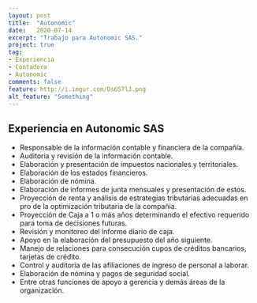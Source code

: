 ```yaml
---
layout: post
title:  "Autonomic"
date:   2020-07-14
excerpt: "Trabajo para Autonomic SAS."
project: true
tag:
- Experiencia
- Contadora
- Autonomic
comments: false
feature: http://i.imgur.com/Ds6S7lJ.png
alt_feature: "Something"
---
```



## Experiencia en Autonomic SAS
* Responsable de la información contable y financiera de la compañía.
* Auditoría y revisión de la información contable.
* Elaboración y presentación de impuestos nacionales y territoriales.
* Elaboración de los estados financieros.
* Elaboración de nómina.
* Elaboración de informes de junta mensuales y presentación de estos.
* Proyección de renta y análisis de estrategias tributarias adecuadas en pro de la optimización tributaria de la compañía.
* Proyección de Caja a 1 o más años determinando el efectivo requerido para toma de decisiones futuras.
* Revisión y monitoreo del informe diario de caja.
* Apoyo en la elaboración del presupuesto del año siguiente.
* Manejo de relaciones para consecución cupos de créditos bancarios, tarjetas de crédito.
* Control y auditoria de las afiliaciones de ingreso de personal a laborar.
* Elaboración de nómina y pagos de seguridad social.
* Entre otras funciones de apoyo a gerencia y demás áreas de la organización.
